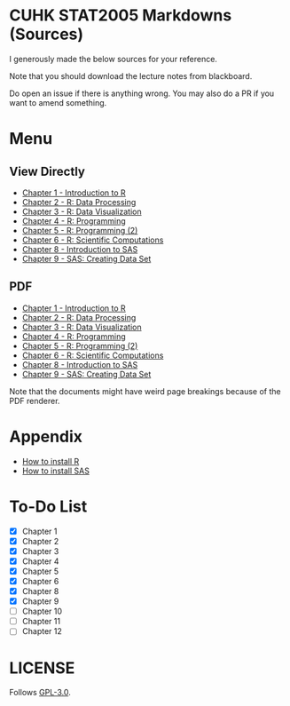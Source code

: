 # CUHK STAT2005 Markdowns (Sources)

I generously made the below sources for your reference.  

Note that you should download the lecture notes from blackboard.

Do open an issue if there is anything wrong. You may also do a PR if you want to amend something.

# Menu

## View Directly
 - [Chapter 1 - Introduction to R](./Ch1/Ch1_MD.md)
 - [Chapter 2 - R: Data Processing](./Ch2/Ch2_MD.md)
 - [Chapter 3 - R: Data Visualization](./Ch3/Ch3_MD.md)
 - [Chapter 4 - R: Programming](./Ch4/Ch4_MD.md)
 - [Chapter 5 - R: Programming (2)](./Ch5/Ch5_MD.md)
 - [Chapter 6 - R: Scientific Computations](./Ch6/Ch6_MD.md)
 - [Chapter 8 - Introduction to SAS](./Ch8/Ch8_MD.md)
 - [Chapter 9 - SAS: Creating Data Set](./Ch9/Ch9_MD.md)

## PDF
 - [Chapter 1 - Introduction to R](./Ch1/Ch1_MD.pdf)
 - [Chapter 2 - R: Data Processing](./Ch2/Ch2_MD.pdf)
 - [Chapter 3 - R: Data Visualization](./Ch3/Ch3_MD.pdf)
 - [Chapter 4 - R: Programming](./Ch4/Ch4_MD.pdf)
 - [Chapter 5 - R: Programming (2)](./Ch5/Ch5_MD.pdf)
 - [Chapter 6 - R: Scientific Computations](./Ch6/Ch6_MD.pdf)
 - [Chapter 8 - Introduction to SAS](./Ch8/Ch8_MD.pdf)
 - [Chapter 9 - SAS: Creating Data Set](./Ch9/Ch9_MD.pdf)

Note that the documents might have weird page breakings because of the PDF renderer.

# Appendix

 - [How to install R](./R_Installation/Binary.md)  
 - [How to install SAS](./SAS_Installation/tut.md)


# To-Do List

 - [x] Chapter 1
 - [x] Chapter 2
 - [x] Chapter 3
 - [x] Chapter 4
 - [x] Chapter 5
 - [x] Chapter 6
 - [x] Chapter 8
 - [x] Chapter 9
 - [ ] Chapter 10
 - [ ] Chapter 11
 - [ ] Chapter 12

# LICENSE
Follows [GPL-3.0](./LICENSE).
